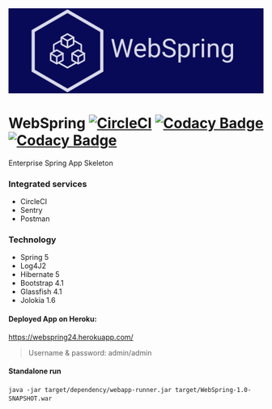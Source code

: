 <img src="src/main/webapp/WEB-INF/img/logo.png">

# WebSpring [![CircleCI](https://circleci.com/gh/ttimot24/WebSpring.svg?style=svg)](https://circleci.com/gh/ttimot24/WebSpring) [![Codacy Badge](https://api.codacy.com/project/badge/Grade/3cd3cf01845a4dab94b0bcc3a55ee4f6)](https://app.codacy.com/app/ttimot24/WebSpring?utm_source=github.com&utm_medium=referral&utm_content=ttimot24/WebSpring&utm_campaign=Badge_Grade_Dashboard) [![Codacy Badge](https://api.codacy.com/project/badge/Coverage/8ab5136accab42939d4ddc1acc66edfb)](https://www.codacy.com/manual/ttimot24/WebSpring?utm_source=github.com&utm_medium=referral&utm_content=ttimot24/WebSpring&utm_campaign=Badge_Coverage)
Enterprise Spring App Skeleton


### Integrated services
 - CircleCI
 - Sentry
 - Postman

### Technology
 - Spring 5
 - Log4J2
 - Hibernate 5
 - Bootstrap 4.1
 - Glassfish 4.1
 - Jolokia 1.6

#### Deployed App on Heroku:
https://webspring24.herokuapp.com/

> Username & password: admin/admin

#### Standalone run
```java -jar target/dependency/webapp-runner.jar target/WebSpring-1.0-SNAPSHOT.war```

